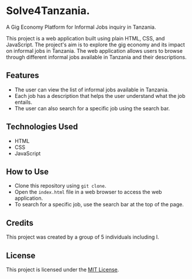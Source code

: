 # Solve4Tanzania.
A Gig Economy Platform for Informal Jobs inquiry in Tanzania.

This project is a web application built using plain HTML, CSS, and JavaScript. The project's aim is to explore the gig economy and its impact on informal jobs in Tanzania. The web application allows users to browse through different informal jobs available in Tanzania and their descriptions.

## Features
- The user can view the list of informal jobs available in Tanzania.
- Each job has a description that helps the user understand what the job entails.
- The user can also search for a specific job using the search bar.

## Technologies Used
- HTML
- CSS
- JavaScript

## How to Use
- Clone this repository using `git clone`.
- Open the `index.html` file in a web browser to access the web application.
- To search for a specific job, use the search bar at the top of the page.

## Credits
This project was created by a group of 5 individuals including I. 

## License
This project is licensed under the [MIT License](https://opensource.org/licenses/MIT).
